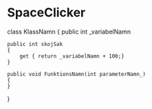 # SpaceClicker

class KlassNamn
{
	public int _variabelNamn
	
	public int skojSak
	{
		get { return _variabelNamn + 100;}
	}
	
	public void FunktionsNamn(int parameterNamn_)
	{
	}
	

}
